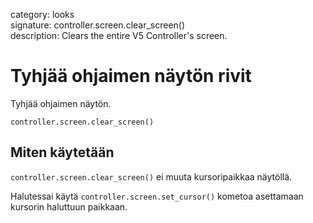 category: looks  
signature: controller.screen.clear_screen()  
description: Clears the entire V5 Controller's screen.  

# Tyhjää ohjaimen näytön rivit

Tyhjää ohjaimen näytön.

```don
controller.screen.clear_screen()
```

## Miten käytetään

`controller.screen.clear_screen()` ei muuta kursoripaikkaa näytöllä. 

Halutessai käytä `controller.screen.set_cursor()` kometoa asettamaan kursorin haluttuun paikkaan.

<advanced>
</advanced>
